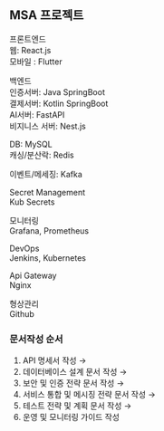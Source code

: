 MSA 프로젝트
----------------
프론트엔드<br/>
웹: React.js<br/>
모바일 : Flutter

백엔드<br/>
인증서버: Java SpringBoot<br/>
결제서버: Kotlin SpringBoot<br/>
AI서버: FastAPI<br/>
비지니스 서버: Nest.js

DB: MySQL<br/>
캐싱/분산락: Redis

이벤트/메세징: Kafka

Secret Management<br/>
Kub Secrets

모니터링<br/>
Grafana, Prometheus

DevOps<br/>
Jenkins, Kubernetes

Api Gateway<br/>
Nginx

형상관리<br/>
Github

### 문서작성 순서
1. API 명세서 작성 → 
2. 데이터베이스 설계 문서 작성 → 
3. 보안 및 인증 전략 문서 작성 → 
4. 서비스 통합 및 메시징 전략 문서 작성 → 
5. 테스트 전략 및 계획 문서 작성 → 
6. 운영 및 모니터링 가이드 작성